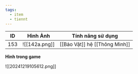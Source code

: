 ```yaml
---
tags:
  - item
  - tiennt
---
```


| ID  | Hình Ảnh      | Tính năng sử dụng             |
| --- | ------------- | ----------------------------- |
| 153 | ![[142a.png]] | [[Bảo Vật]] hệ [[Thông Minh]] |

**Hình trong game**

![[20241219105612.png]]
